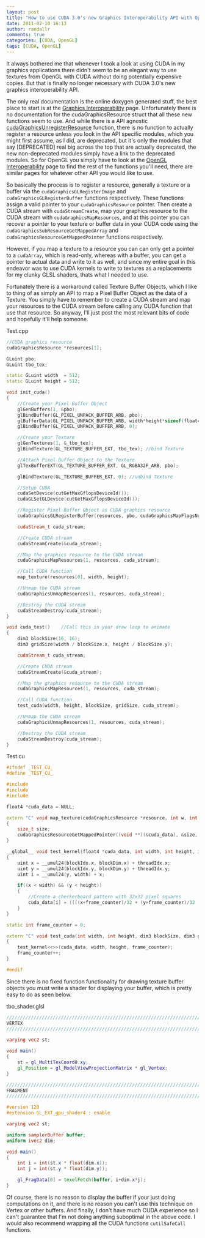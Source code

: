 ```yaml
---
layout: post
title: "How to use CUDA 3.0's new Graphics Interoperability API with OpenGL"
date: 2011-02-10 16:13
author: randallr
comments: true
categories: [CUDA, OpenGL]
tags: [CUDA, OpenGL]
---
```

It always bothered me that whenever I took a look at using CUDA in my graphics applications there didn't seem to be an elegant way to use textures from OpenGL with CUDA without doing potentially expensive copies. But that is finally no longer necessary with CUDA 3.0's new graphics interoperability API.

The only real documentation is the online doxygen generated stuff, the best place to start is at the <a href="http://developer.download.nvidia.com/compute/cuda/3_0-Beta1/toolkit/docs/online/group__CUDART__INTEROP.html">Graphics Interoperability</a> page. Unfortunately there is no documentation for the cudaGraphicsResource struct that all these new functions seem to use.  And while there is a API agnostic <a href="http://developer.download.nvidia.com/compute/cuda/3_0-Beta1/toolkit/docs/online/group__CUDART__INTEROP_gc47f5f6144307d803da1ba3c8dc26738.html#gc47f5f6144307d803da1ba3c8dc26738">cudaGraphicsUnregisterResource</a> function, there is no function to actually register a resource unless you look in the API specific modules, which you might first assume, as I did, are deprecated, but it's only the modules that say [DEPRECATED] real big across the top that are actually deprecated, the new non-deprecated modules simply have a link to the deprecated modules.  So for OpenGL you simply have to look at the <a href="http://developer.download.nvidia.com/compute/cuda/3_0-Beta1/toolkit/docs/online/group__CUDART__OPENGL.html">OpenGL Interoperability</a> page to find the rest of the functions you'll need, there are similar pages for whatever other API you would like to use.

So basically the process is to register a resource, generally a texture or a buffer via the `cudaGraphicsGLRegisterImage` and `cudaGraphicsGLRegisterBuffer` functions respectively. These functions assign a valid pointer to your `cudaGraphicsResource` pointer.  Then create a CUDA stream with `cudaStreamCreate`, map your graphics resource to the CUDA stream with `cudaGraphicsMapResources`, and at this pointer you can recover a pointer to your texture or buffer data in your CUDA code using the `cudaGraphicsSubResourceGetMappedArray` and `cudaGraphicsResourceGetMappedPointer` functions respectively.

However, if you map a texture to a resource you can can only get a pointer to a `cudaArray`, which is read-only, whereas with a buffer, you can get a pointer to actual data and write to it as well, and since my entire goal in this endeavor was to use CUDA kernels to write to textures as a replacements for my clunky GLSL shaders, thats what I needed to use.

Fortunately there is a workaround called Texture Buffer Objects, which I like to thing of as simply an API to map a Pixel Buffer Object as the data of a Texture. You simply have to remember to create a CUDA stream and map your resources to the CUDA stream before calling any CUDA function that use that resource. So anyway, I'll just post the most relevant bits of code and hopefully it'll help someone.

Test.cpp
~~~cpp
//CUDA graphics resource
cudaGraphicsResource *resources[1];

GLuint pbo;
GLuint tbo_tex;

static GLuint width  = 512;
static GLuint height = 512;

void init_cuda()
{
    //Create your Pixel Buffer Object
    glGenBuffers(1, &pbo);
    glBindBuffer(GL_PIXEL_UNPACK_BUFFER_ARB, pbo);
    glBufferData(GL_PIXEL_UNPACK_BUFFER_ARB, width*height*sizeof(float4), NULL, GL_DYNAMIC_DRAW);
    glBindBuffer(GL_PIXEL_UNPACK_BUFFER_ARB, 0);

    //Create your Texture
    glGenTextures(1, &_tbo_tex);
    glBindTexture(GL_TEXTURE_BUFFER_EXT, tbo_tex); //bind Texture

    //Attach Pixel Buffer Object to the Texture
    glTexBufferEXT(GL_TEXTURE_BUFFER_EXT, GL_RGBA32F_ARB, pbo);

    glBindTexture(GL_TEXTURE_BUFFER_EXT, 0); //unbind Texture

    //Setup CUDA
    cudaSetDevice(cutGetMaxGflopsDeviceId());
    cudaGLSetGLDevice(cutGetMaxGflopsDeviceId());

    //Register Pixel Buffer Object as CUDA graphics resource
    cudaGraphicsGLRegisterBuffer(resources, pbo, cudaGraphicsMapFlagsNone);

    cudaStream_t cuda_stream;

    //Create CUDA stream
    cudaStreamCreate(&cuda_stream);

    //Map the graphics resource to the CUDA stream
    cudaGraphicsMapResources(1, resources, cuda_stream);

    //Call CUDA function
    map_texture(resources[0], width, height);

    //Unmap the CUDA stream
    cudaGraphicsUnmapResources(1, resources, cuda_stream);

    //Destroy the CUDA stream
    cudaStreamDestroy(cuda_stream);
}

void cuda_test()    //Call this in your draw loop to animate
{
    dim3 blockSize(16, 16);
    dim3 gridSize(width / blockSize.x, height / blockSize.y);

    cudaStream_t cuda_stream;

    //Create CUDA stream
    cudaStreamCreate(&cuda_stream);

    //Map the graphics resource to the CUDA stream
    cudaGraphicsMapResources(1, resources, cuda_stream);

    //Call CUDA function
    test_cuda(width, height, blockSize, gridSize, cuda_stream);

    //Unmap the CUDA stream
    cudaGraphicsUnmapResources(1, resources, cuda_stream);

    //Destroy the CUDA stream
    cudaStreamDestroy(cuda_stream);
}
~~~

Test.cu
~~~cpp
#ifndef _TEST_CU_
#define _TEST_CU_

#include
#include
#include

float4 *cuda_data = NULL;

extern "C" void map_texture(cudaGraphicsResource *resource, int w, int h)
{
    size_t size;
    cudaGraphicsResourceGetMappedPointer((void **)(&cuda_data), &size, resource);
}

__global__ void test_kernel(float4 *cuda_data, int width, int height, int frame_counter)
{
    uint x = __umul24(blockIdx.x, blockDim.x) + threadIdx.x;
    uint y = __umul24(blockIdx.y, blockDim.y) + threadIdx.y;
    uint i = __umul24(y, width) + x;

    if((x < width) && (y < height))
    {
        //Create a checkerboard pattern with 32x32 pixel squares
        cuda_data[i] = ((((x+frame_counter)/32 + (y+frame_counter)/32 ) & (int)(0x1)) == 0) ? make_float4(1.0, 1.0, 1.0, 1.0) : make_float4(0.0, 0.0, 0.0, 1.0);
    }
}

static int frame_counter = 0;

extern "C" void test_cuda(int width, int height, dim3 blockSize, dim3 gridSize, cudaStream_t &cuda_stream)
{
    test_kernel<<>>(cuda_data, width, height, frame_counter);
    frame_counter++;
}

#endif
~~~

Since there is no fixed function functionality for drawing texture buffer objects you must write a shader for displaying your buffer, which is pretty easy to do as seen below.

tbo_shader.glsl
~~~glsl
///////////////////////////////////////////////////////////////////////////////
VERTEX
///////////////////////////////////////////////////////////////////////////////

varying vec2 st;

void main()
{
    st = gl_MultiTexCoord0.xy;
    gl_Position = gl_ModelViewProjectionMatrix * gl_Vertex;
}

///////////////////////////////////////////////////////////////////////////////
FRAGMENT
///////////////////////////////////////////////////////////////////////////////

#version 120
#extension GL_EXT_gpu_shader4 : enable

varying vec2 st;

uniform samplerBuffer buffer;
uniform ivec2 dim;

void main()
{
    int i = int(st.x * float(dim.x));
    int j = int(st.y * float(dim.y));

    gl_FragData[0] = texelFetch(buffer, i+dim.x*j);
}
~~~

Of course, there is no reason to display the buffer if your just doing computations on it, and there is no reason you can't use this technique on Vertex or other buffers. And finally, I don't have much CUDA experience so I can't guarantee that I'm not doing anything suboptimal in the above code. I would also recommend wrapping all the CUDA functions `cutilSafeCall` functions.
